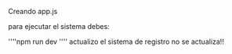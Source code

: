 Creando app.js


para ejecutar el sistema debes:

''''npm run dev ''''
actualizo el sistema de registro
no se actualiza!! 
